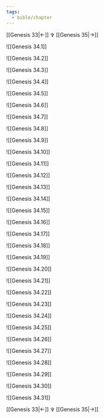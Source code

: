 ```yaml
---
tags:
  - bible/chapter
---
```


[[Genesis 33|<-]] ✞ [[Genesis 35|->]]

![[Genesis 34.1]]

![[Genesis 34.2]]

![[Genesis 34.3]]

![[Genesis 34.4]]

![[Genesis 34.5]]

![[Genesis 34.6]]

![[Genesis 34.7]]

![[Genesis 34.8]]

![[Genesis 34.9]]

![[Genesis 34.10]]

![[Genesis 34.11]]

![[Genesis 34.12]]

![[Genesis 34.13]]

![[Genesis 34.14]]

![[Genesis 34.15]]

![[Genesis 34.16]]

![[Genesis 34.17]]

![[Genesis 34.18]]

![[Genesis 34.19]]

![[Genesis 34.20]]

![[Genesis 34.21]]

![[Genesis 34.22]]

![[Genesis 34.23]]

![[Genesis 34.24]]

![[Genesis 34.25]]

![[Genesis 34.26]]

![[Genesis 34.27]]

![[Genesis 34.28]]

![[Genesis 34.29]]

![[Genesis 34.30]]

![[Genesis 34.31]]

[[Genesis 33|<-]] ✞ [[Genesis 35|->]]